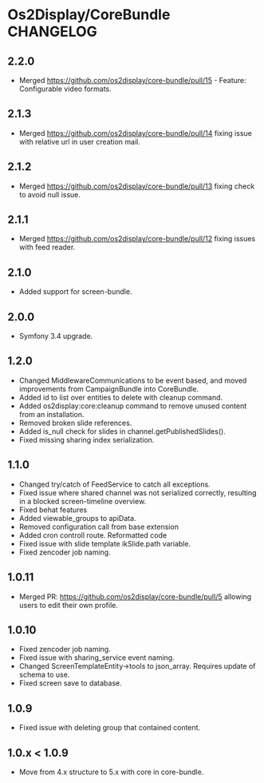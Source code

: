 # Os2Display/CoreBundle CHANGELOG

## 2.2.0

* Merged https://github.com/os2display/core-bundle/pull/15 - Feature: Configurable video formats.

## 2.1.3

* Merged https://github.com/os2display/core-bundle/pull/14 fixing issue with relative url in user creation mail.

## 2.1.2

* Merged https://github.com/os2display/core-bundle/pull/13 fixing check to avoid null issue.

## 2.1.1

* Merged https://github.com/os2display/core-bundle/pull/12 fixing issues with feed reader.

## 2.1.0

* Added support for screen-bundle.

## 2.0.0

* Symfony 3.4 upgrade.

## 1.2.0

* Changed MiddlewareCommunications to be event based, and moved improvements from CampaignBundle into CoreBundle.
* Added id to list over entities to delete with cleanup command.
* Added os2display:core:cleanup command to remove unused content from an installation.
* Removed broken slide references.
* Added is_null check for slides in channel.getPublishedSlides().
* Fixed missing sharing index serialization.

## 1.1.0

* Changed try/catch of FeedService to catch all exceptions.
* Fixed issue where shared channel was not serialized correctly, resulting in a blocked screen-timeline overview.
* Fixed behat features
* Added viewable_groups to apiData.
* Removed configuration call from base extension
* Added cron controll route. Reformatted code
* Fixed issue with slide template ikSlide.path variable.
* Fixed zencoder job naming.

## 1.0.11

* Merged PR: https://github.com/os2display/core-bundle/pull/5 allowing users to edit their own profile.

## 1.0.10

* Fixed zencoder job naming.
* Fixed issue with sharing_service event naming.
* Changed ScreenTemplateEntity->tools to json_array. Requires update of schema to use.
* Fixed screen save to database.

## 1.0.9

* Fixed issue with deleting group that contained content.

## 1.0.x < 1.0.9

* Move from 4.x structure to 5.x with core in core-bundle.

